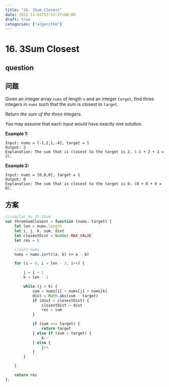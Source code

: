 ```yaml
---
title: "16. 3Sum Closest"
date: 2022-11-01T13:53:37+08:00
draft: true
categories: ["algorithm"]
---
```




# 16. 3Sum Closest



## question



## 问题

Given an integer array `nums` of length `n` and an integer `target`, find three integers in `nums` such that the sum is closest to `target`.

Return *the sum of the three integers*.

You may assume that each input would have exactly one solution.

 

**Example 1:**

```
Input: nums = [-1,2,1,-4], target = 1
Output: 2
Explanation: The sum that is closest to the target is 2. (-1 + 2 + 1 = 2).
```

**Example 2:**

```
Input: nums = [0,0,0], target = 1
Output: 0
Explanation: The sum that is closest to the target is 0. (0 + 0 + 0 = 0).
```

## 方案




```typescript
//similar to 15.3Sum
var threeSumClosest = function (nums, target) {
    let len = nums.length
    let i, j, k, sum, dist
    let closestDist = Number.MAX_VALUE
    let res = 0

    //sort nums
    nums = nums.sort((a, b) => a - b)

    for (i = 0; i < len - 2; i++) {

        j = i + 1
        k = len - 1

        while (j < k) {
            sum = nums[i] + nums[j] + nums[k]
            dist = Math.abs(sum - target)
            if (dist < closestDist) {
                closestDist = dist
                res = sum
            }

            if (sum === target) {
                return target
            } else if (sum > target) {
                k--
            } else {
                j++
            }
        }

    }

    return res
};
```


### 
